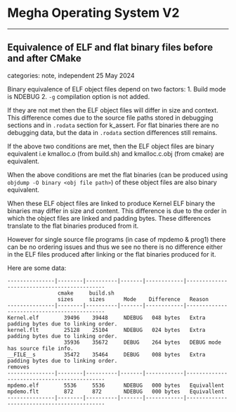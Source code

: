 # Megha Operating System V2
------------------------------------------------------------------------------

##  Equivalence of ELF and flat binary files before and after CMake
categories: note, independent
25 May 2024

Binary equivalence of ELF object files depend on two factors:
    1. Build mode is NDEBUG
    2. `-g` compilation option is not added.

If they are not met then the ELF object files will differ in size and context. This difference comes
due to the source file paths stored in debugging sections and in `.rodata` section for k_assert. For
flat binaries there are no debugging data, but the data in `.rodata` section differences still
remains.

If the above two conditions are met, then the ELF object files are binary equivalent i.e kmalloc.o
(from build.sh) and kmalloc.c.obj (from cmake) are equivalent.

When the above conditions are met the flat binaries (can be produced using `objdump -O binary <obj
file path>`) of these object files are also binary equivalent.

When these ELF object files are linked to produce Kernel ELF binary the binaries may differ in size
and content. This difference is due to the order in which the object files are linked and padding
bytes. These differences translate to the flat binaries produced from it.

However for single source file programs (in case of mpdemo & prog1) there can be no ordering issues
and thus we see no there is no difference either in the ELF files produced after linking or the flat
binaries produced for it.

Here are some data:
```
---------------|--------|----------|-------|------------|--------------------------------------------
                cmake     build.sh
                sizes     sizes      Mode    Difference   Reason
---------------|--------|----------|-------|------------|--------------------------------------------
Kernel.elf        39496    39448     NDEBUG   048 bytes   Extra padding bytes due to linking order.
kernel.flt        25128    25104     NDEBUG   024 bytes   Extra padding bytes due to linking order.
                  35936    35672     DEBUG    264 bytes   DEBUG mode has source file info.
__FILE__s         35472    35464     DEBUG    008 bytes   Extra padding bytes due to linking order.
removes
---------------|--------|----------|-------|------------|--------------------------------------------
mpdemo.elf        5536     5536      NDEBUG   000 bytes   Equivallent
mpdemo.flt        872      872       NDEBUG   000 bytes   Equivallent
---------------|--------|----------|-------|------------|--------------------------------------------
```


